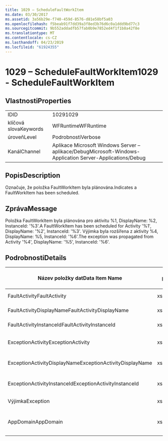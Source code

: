 ```yaml
---
title: 1029 – ScheduleFaultWorkItem
ms.date: 03/30/2017
ms.assetid: 3a56b29e-f740-459d-8576-d81e58bf5a03
ms.openlocfilehash: f5beab91f7dd39a3f8ed3b76d6c0a1ddd9bd77c3
ms.sourcegitcommit: 9b552addadfb57fab0b9e7852ed4f1f1b8a42f8e
ms.translationtype: MT
ms.contentlocale: cs-CZ
ms.lasthandoff: 04/23/2019
ms.locfileid: "61924355"
---
```

# <a name="1029---schedulefaultworkitem"></a><span data-ttu-id="f6a60-102">1029 – ScheduleFaultWorkItem</span><span class="sxs-lookup"><span data-stu-id="f6a60-102">1029 - ScheduleFaultWorkItem</span></span>
## <a name="properties"></a><span data-ttu-id="f6a60-103">Vlastnosti</span><span class="sxs-lookup"><span data-stu-id="f6a60-103">Properties</span></span>  
  
|||  
|-|-|  
|<span data-ttu-id="f6a60-104">ID</span><span class="sxs-lookup"><span data-stu-id="f6a60-104">ID</span></span>|<span data-ttu-id="f6a60-105">1029</span><span class="sxs-lookup"><span data-stu-id="f6a60-105">1029</span></span>|  
|<span data-ttu-id="f6a60-106">klíčová slova</span><span class="sxs-lookup"><span data-stu-id="f6a60-106">Keywords</span></span>|<span data-ttu-id="f6a60-107">WFRuntime</span><span class="sxs-lookup"><span data-stu-id="f6a60-107">WFRuntime</span></span>|  
|<span data-ttu-id="f6a60-108">úroveň</span><span class="sxs-lookup"><span data-stu-id="f6a60-108">Level</span></span>|<span data-ttu-id="f6a60-109">Podrobnosti</span><span class="sxs-lookup"><span data-stu-id="f6a60-109">Verbose</span></span>|  
|<span data-ttu-id="f6a60-110">Kanál</span><span class="sxs-lookup"><span data-stu-id="f6a60-110">Channel</span></span>|<span data-ttu-id="f6a60-111">Aplikace Microsoft Windows Server – aplikace/Debug</span><span class="sxs-lookup"><span data-stu-id="f6a60-111">Microsoft-Windows-Application Server-Applications/Debug</span></span>|  
  
## <a name="description"></a><span data-ttu-id="f6a60-112">Popis</span><span class="sxs-lookup"><span data-stu-id="f6a60-112">Description</span></span>  
 <span data-ttu-id="f6a60-113">Označuje, že položka FaultWorkItem byla plánována.</span><span class="sxs-lookup"><span data-stu-id="f6a60-113">Indicates a FaultWorkItem has been scheduled.</span></span>  
  
## <a name="message"></a><span data-ttu-id="f6a60-114">Zpráva</span><span class="sxs-lookup"><span data-stu-id="f6a60-114">Message</span></span>  
 <span data-ttu-id="f6a60-115">Položka FaultWorkItem byla plánována pro aktivitu %1, DisplayName: %2, InstanceId: '%3'.</span><span class="sxs-lookup"><span data-stu-id="f6a60-115">A FaultWorkItem has been scheduled for Activity '%1', DisplayName: '%2', InstanceId: '%3'.</span></span>  <span data-ttu-id="f6a60-116">Výjimka byla rozšířena z aktivity %4, DisplayName: %5, InstanceId: '%6'.</span><span class="sxs-lookup"><span data-stu-id="f6a60-116">The exception was propagated from Activity '%4', DisplayName: '%5', InstanceId: '%6'.</span></span>  
  
## <a name="details"></a><span data-ttu-id="f6a60-117">Podrobnosti</span><span class="sxs-lookup"><span data-stu-id="f6a60-117">Details</span></span>  
  
|<span data-ttu-id="f6a60-118">Název položky dat</span><span class="sxs-lookup"><span data-stu-id="f6a60-118">Data Item Name</span></span>|<span data-ttu-id="f6a60-119">Datový typ položky</span><span class="sxs-lookup"><span data-stu-id="f6a60-119">Data Item Type</span></span>|<span data-ttu-id="f6a60-120">Popis</span><span class="sxs-lookup"><span data-stu-id="f6a60-120">Description</span></span>|  
|--------------------|--------------------|-----------------|  
|<span data-ttu-id="f6a60-121">FaultActivity</span><span class="sxs-lookup"><span data-stu-id="f6a60-121">FaultActivity</span></span>|<span data-ttu-id="f6a60-122">xs:string</span><span class="sxs-lookup"><span data-stu-id="f6a60-122">xs:string</span></span>|<span data-ttu-id="f6a60-123">Název typu selhání aktivity.</span><span class="sxs-lookup"><span data-stu-id="f6a60-123">The type name of the fault activity.</span></span>|  
|<span data-ttu-id="f6a60-124">FaultActivityDisplayName</span><span class="sxs-lookup"><span data-stu-id="f6a60-124">FaultActivityDisplayName</span></span>|<span data-ttu-id="f6a60-125">xs:string</span><span class="sxs-lookup"><span data-stu-id="f6a60-125">xs:string</span></span>|<span data-ttu-id="f6a60-126">Zobrazovaný název selhání aktivity.</span><span class="sxs-lookup"><span data-stu-id="f6a60-126">The display name of the fault activity.</span></span>|  
|<span data-ttu-id="f6a60-127">FaultActivityInstanceId</span><span class="sxs-lookup"><span data-stu-id="f6a60-127">FaultActivityInstanceId</span></span>|<span data-ttu-id="f6a60-128">xs:string</span><span class="sxs-lookup"><span data-stu-id="f6a60-128">xs:string</span></span>|<span data-ttu-id="f6a60-129">Id instance selhání aktivity.</span><span class="sxs-lookup"><span data-stu-id="f6a60-129">The instance id of the fault activity.</span></span>|  
|<span data-ttu-id="f6a60-130">ExceptionActivity</span><span class="sxs-lookup"><span data-stu-id="f6a60-130">ExceptionActivity</span></span>|<span data-ttu-id="f6a60-131">xs:string</span><span class="sxs-lookup"><span data-stu-id="f6a60-131">xs:string</span></span>|<span data-ttu-id="f6a60-132">Název typu aktivity, která vyvolala výjimku.</span><span class="sxs-lookup"><span data-stu-id="f6a60-132">The type name of the activity that threw the exception.</span></span>|  
|<span data-ttu-id="f6a60-133">ExceptionActivityDisplayName</span><span class="sxs-lookup"><span data-stu-id="f6a60-133">ExceptionActivityDisplayName</span></span>|<span data-ttu-id="f6a60-134">xs:string</span><span class="sxs-lookup"><span data-stu-id="f6a60-134">xs:string</span></span>|<span data-ttu-id="f6a60-135">Zobrazovaný název aktivity, která vyvolala výjimku.</span><span class="sxs-lookup"><span data-stu-id="f6a60-135">The display name of the activity that threw the exception.</span></span>|  
|<span data-ttu-id="f6a60-136">ExceptionActivityInstanceId</span><span class="sxs-lookup"><span data-stu-id="f6a60-136">ExceptionActivityInstanceId</span></span>|<span data-ttu-id="f6a60-137">xs:string</span><span class="sxs-lookup"><span data-stu-id="f6a60-137">xs:string</span></span>|<span data-ttu-id="f6a60-138">Id instance aktivity, která vyvolala výjimku.</span><span class="sxs-lookup"><span data-stu-id="f6a60-138">The instance id of the activity that threw the exception.</span></span>|  
|<span data-ttu-id="f6a60-139">Výjimka</span><span class="sxs-lookup"><span data-stu-id="f6a60-139">Exception</span></span>|<span data-ttu-id="f6a60-140">xs:string</span><span class="sxs-lookup"><span data-stu-id="f6a60-140">xs:string</span></span>|<span data-ttu-id="f6a60-141">Podrobnosti o výjimce pro výjimku</span><span class="sxs-lookup"><span data-stu-id="f6a60-141">The exception details for the exception</span></span>|  
|<span data-ttu-id="f6a60-142">AppDomain</span><span class="sxs-lookup"><span data-stu-id="f6a60-142">AppDomain</span></span>|<span data-ttu-id="f6a60-143">xs:string</span><span class="sxs-lookup"><span data-stu-id="f6a60-143">xs:string</span></span>|<span data-ttu-id="f6a60-144">Řetězec vrácený funkcí AppDomain.CurrentDomain.FriendlyName.</span><span class="sxs-lookup"><span data-stu-id="f6a60-144">The string returned by AppDomain.CurrentDomain.FriendlyName.</span></span>|
